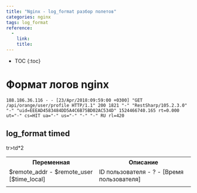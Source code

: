 ```yaml
---
title: "Nginx - log_format разбор полетов"
categories: nginx
tags: log_format
reference:
  -
    link:
    title:
---
```


* TOC 
{:toc}

# Формат логов nginx

<pre><code class="nginx">188.186.36.116 - - [23/Apr/2018:09:59:00 +0300] "GET /api/orange/user/profile HTTP/1.1" 200 1821 "-" "RestSharp/105.2.3.0" "-" "uid=EEEAD4583484DD5A4C6B75BD02AC534D" 1524466740.165 rt=0.000 ut="-" cs=HIT ua="-" us="-" "-" "-" RU rl=420
</code></pre>

## log_format timed
<table>
    <tr>
        <th>Переменная</th>
        <th>Описание</th>
    </tr>
    <tr>
        <td>$remote_addr - $remote_user [$time_local]</td>
        <td>ID пользователя - ? - [Время пользователя]</td>
    </tr>
    <tr>
        <td></td>
        <td></td>
    </tr>
    tr>td*2
</table>

